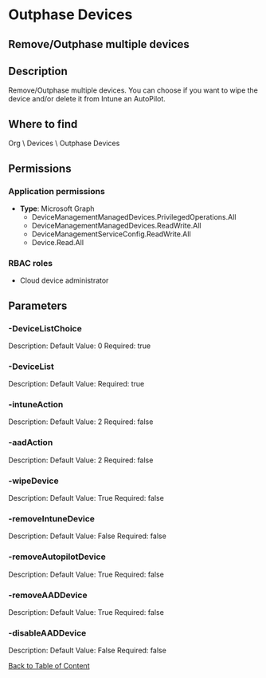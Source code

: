 # Outphase Devices

## Remove/Outphase multiple devices

## Description
Remove/Outphase multiple devices. You can choose if you want to wipe the device and/or delete it from Intune an AutoPilot.

## Where to find
Org \ Devices \ Outphase Devices

## Permissions
### Application permissions
- **Type**: Microsoft Graph
  - DeviceManagementManagedDevices.PrivilegedOperations.All
  - DeviceManagementManagedDevices.ReadWrite.All
  - DeviceManagementServiceConfig.ReadWrite.All
  - Device.Read.All

### RBAC roles
- Cloud device administrator


## Parameters
### -DeviceListChoice
Description: 
Default Value: 0
Required: true

### -DeviceList
Description: 
Default Value: 
Required: true

### -intuneAction
Description: 
Default Value: 2
Required: false

### -aadAction
Description: 
Default Value: 2
Required: false

### -wipeDevice
Description: 
Default Value: True
Required: false

### -removeIntuneDevice
Description: 
Default Value: False
Required: false

### -removeAutopilotDevice
Description: 
Default Value: True
Required: false

### -removeAADDevice
Description: 
Default Value: True
Required: false

### -disableAADDevice
Description: 
Default Value: False
Required: false


[Back to Table of Content](../../../README.md)

